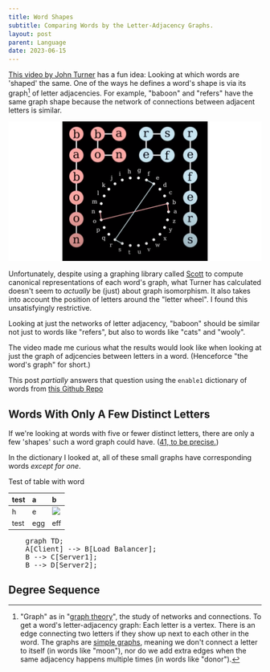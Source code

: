 ```yaml
---
title: Word Shapes
subtitle: Comparing Words by the Letter-Adjacency Graphs.
layout: post
parent: Language
date: 2023-06-15
---
```


[This video by John Turner](https://www.youtube.com/watch?v=4uFahk0cuZU)
has a fun idea:
Looking at which words are 'shaped' the same. 
One of the ways he defines a word's shape is via its graph[^graphtheory] of letter adjacencies.
For example, "baboon" and "refers" have the same graph shape
because the network of connections between adjacent letters is similar.

[^graphtheory]: "Graph" as in "[graph theory](https://www.britannica.com/topic/graph-theory)", the study of networks and connections. To get a word's letter-adjacency graph: Each letter is a vertex. There is an edge connecting two letters if they show up next to each other in the word. The graphs are [simple graphs](https://mathworld.wolfram.com/SimpleGraph.html), meaning we don't connect a letter to itself (in words like "moon"), nor do we add extra edges when the same adjacency happens multiple times (in words like "donor").
<!--https://math.libretexts.org/Bookshelves/Combinatorics_and_Discrete_Mathematics/Combinatorics_and_Graph_Theory_(Guichard)/05%3A_Graph_Theory/5.01%3A_The_Basics_of_Graph_Theory-->



![Editted screenshot of John Turner's video, showing how 'baboon' and 'refers' have the same graph.](wordshapes/letterWheelExample.png)

Unfortunately, despite using a graphing library called [Scott](https://github.com/theplatypus/scott) to compute canonical representations of each word's graph, 
what Turner has calculated doesn't seem to *actually* be (just) about graph isomorphism.
It also takes into account the position of letters around the "letter wheel".
I found this unsatisfyingly restrictive. 

Looking at just the networks of letter adjacency, "baboon" should be similar not just to words like 
"refers", 
but also to words like "cats" and "wooly".

The video made me curious what the results would look like when 
looking at just the graph of adjcencies between letters in a word.
(Henceforce "the word's graph" for short.)

This post *partially* answers that question
using the `enable1` dictionary of words from [this Github Repo](https://github.com/dolph/dictionary)

<!--## Which Small Graphs are Missing?-->

## Words With Only A Few Distinct Letters

If we're looking at words with five or fewer distinct letters,
there are only a few 'shapes' such a word graph could have.
([41, to be precise.](https://mathworld.wolfram.com/ConnectedGraph.html)) 

<!--TODO: longest such word-->

In the dictionary I looked at, all of these small graphs have corresponding words
*except for one*.



Test of table with word



| test | a | b |
|:--|:--|:--|
| h | e | <img src="../wordshapes/img/words/alcohol.webp"> |
| test | egg | eff |



<pre class="mermaid">
    graph TD; 
    A[Client] --> B[Load Balancer];
    B --> C[Server1];
    B --> D[Server2];
</pre>

<script type="module">
    import mermaid from 'https://cdn.jsdelivr.net/npm/mermaid@10/dist/mermaid.esm.min.mjs';
    mermaid.initialize({ startOnLoad: true });
</script>



## Degree Sequence









